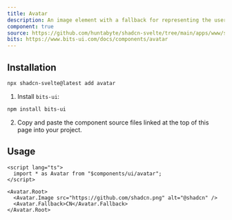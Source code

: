 ```yaml
---
title: Avatar
description: An image element with a fallback for representing the user.
component: true
source: https://github.com/huntabyte/shadcn-svelte/tree/main/apps/www/src/lib/registry/default/ui/avatar
bits: https://www.bits-ui.com/docs/components/avatar
---
```


<script>
  import { ComponentPreview, ManualInstall } from '$lib/components/feedreader';
</script>

<ComponentPreview name="avatar-demo">

<div/>

</ComponentPreview>

## Installation

```bash
npx shadcn-svelte@latest add avatar
```

<ManualInstall>

1. Install `bits-ui`:

```bash
npm install bits-ui
```

2. Copy and paste the component source files linked at the top of this page into your project.

</ManualInstall>

## Usage

```svelte
<script lang="ts">
  import * as Avatar from "$components/ui/avatar";
</script>

<Avatar.Root>
  <Avatar.Image src="https://github.com/shadcn.png" alt="@shadcn" />
  <Avatar.Fallback>CN</Avatar.Fallback>
</Avatar.Root>
```
